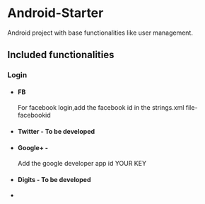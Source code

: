 # Android-Starter
Android project with base functionalities like user management.

## Included functionalities

### Login
- #### FB
    For facebook login,add the facebook id in the strings.xml file-<string name="facebook_app_id">facebookid</string>
- #### Twitter - To be developed
- #### Google+ - 
    Add the google developer app id     <string name="server_client_id">YOUR KEY</string>
- #### Digits  - To be developed

-
